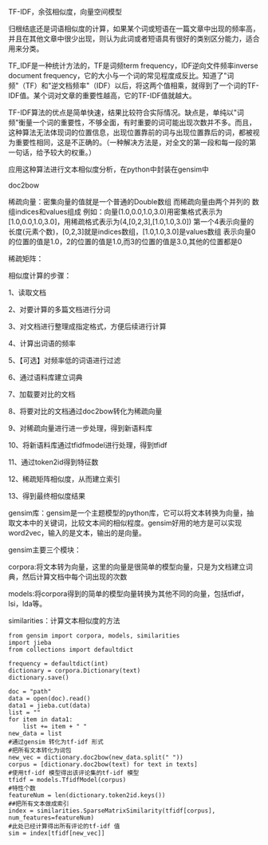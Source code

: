 TF-IDF，余弦相似度，向量空间模型

归根结底还是词语相似度的计算，如果某个词或短语在一篇文章中出现的频率高，并且在其他文章中很少出现，则认为此词或者短语具有很好的类别区分能力，适合用来分类。

TF_IDF是一种统计方法的，TF是词频term frequency，IDF逆向文件频率inverse document frequency，它的大小与一个词的常见程度成反比。知道了"词频"（TF）和"逆文档频率"（IDF）以后，将这两个值相乘，就得到了一个词的TF-IDF值。某个词对文章的重要性越高，它的TF-IDF值就越大。

TF-IDF算法的优点是简单快速，结果比较符合实际情况。缺点是，单纯以"词频"衡量一个词的重要性，不够全面，有时重要的词可能出现次数并不多。而且，这种算法无法体现词的位置信息，出现位置靠前的词与出现位置靠后的词，都被视为重要性相同，这是不正确的。（一种解决方法是，对全文的第一段和每一段的第一句话，给予较大的权重。）

应用这种算法进行文本相似度分析，在python中封装在gensim中

doc2bow

稀疏向量：密集向量的值就是一个普通的Double数组 而稀疏向量由两个并列的 数组indices和values组成 例如：向量(1.0,0.0,1.0,3.0)用密集格式表示为[1.0,0.0,1.0,3.0]，用稀疏格式表示为(4,[0,2,3],[1.0,1.0,3.0]) 第一个4表示向量的长度(元素个数)，[0,2,3]就是indices数组，[1.0,1.0,3.0]是values数组 表示向量0的位置的值是1.0，2的位置的值是1.0,而3的位置的值是3.0,其他的位置都是0

稀疏矩阵：

相似度计算的步骤：

1、读取文档

2、对要计算的多篇文档进行分词

3、对文档进行整理成指定格式，方便后续进行计算

4、计算出词语的频率

5、【可选】对频率低的词语进行过滤

6、通过语料库建立词典

7、加载要对比的文档

8、将要对比的文档通过doc2bow转化为稀疏向量

9、对稀疏向量进行进一步处理，得到新语料库

10、将新语料库通过tfidfmodel进行处理，得到tfidf

11、通过token2id得到特征数

12、稀疏矩阵相似度，从而建立索引

13、得到最终相似度结果

gensim库：gensim是一个主题模型的python库，它可以将文本转换为向量，抽取文本中的关键词，比较文本间的相似程度。gensim好用的地方是可以实现word2vec，输入的是文本，输出的是向量。

gensim主要三个模块：

corpora:将文本转为向量，这里的向量是很简单的模型向量，只是为文档建立词典，然后计算文档中每个词出现的次数

models:将corpora得到的简单的模型向量转换为其他不同的向量，包括tfidf，lsi，lda等。

similarities：计算文本相似度的方法

```
from gensim import corpora, models, similarities
import jieba
from collections import defaultdict

frequency = defaultdict(int)
dictionary = corpora.Dictionary(text)
dictionary.save()

doc = "path"
data = open(doc).read()
data1 = jieba.cut(data)
list = ""
for item in data1:
    list += item + " "
new_data = list
#通过gensim 转化为tf-idf 形式
#把所有文本转化为词包
new_vec = dictionary.doc2bow(new_data.split(" "))
corpus = [dictionary.doc2bow(text) for text in texts]
#使用tf-idf 模型得出该评论集的tf-idf 模型
tfidf = models.TfidfModel(corpus)
#特性个数
featureNum = len(dictionary.token2id.keys())
##把所有文本做成索引
index = similarities.SparseMatrixSimilarity(tfidf[corpus], num_features=featureNum)
#此处已经计算得出所有评论的tf-idf 值
sim = index[tfidf[new_vec]]
```
